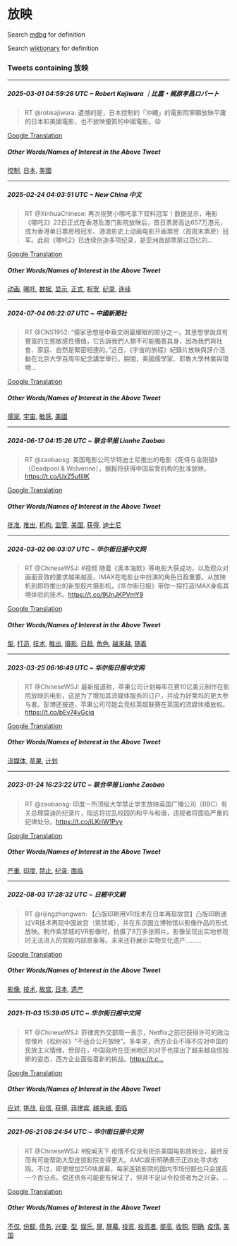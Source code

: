 # 放映

Search [mdbg](https://www.mdbg.net/chinese/dictionary?page=worddict&wdrst=0&wdqb=放映) for definition

Search [wiktionary](https://en.wiktionary.org/wiki/放映) for definition

### Tweets containing 放映

___
##### 2025-03-01 04:59:26 UTC ~ Robert Kajiwara ｜比嘉・梶原孝昌ロバート
> RT @robkajiwara: 遺憾的是，日本控制的「沖繩」的電影院寧願放映平庸的日本和美國電影，也不放映優質的中國電影。😩

[Google Translation](https://translate.google.com/?hi=en&tab=TT&sl=zh-CN&tl=en&op=translate&text=RT+%40robkajiwara%3A+%E9%81%BA%E6%86%BE%E7%9A%84%E6%98%AF%EF%BC%8C%E6%97%A5%E6%9C%AC%E6%8E%A7%E5%88%B6%E7%9A%84%E3%80%8C%E6%B2%96%E7%B9%A9%E3%80%8D%E7%9A%84%E9%9B%BB%E5%BD%B1%E9%99%A2%E5%AF%A7%E9%A1%98%E6%94%BE%E6%98%A0%E5%B9%B3%E5%BA%B8%E7%9A%84%E6%97%A5%E6%9C%AC%E5%92%8C%E7%BE%8E%E5%9C%8B%E9%9B%BB%E5%BD%B1%EF%BC%8C%E4%B9%9F%E4%B8%8D%E6%94%BE%E6%98%A0%E5%84%AA%E8%B3%AA%E7%9A%84%E4%B8%AD%E5%9C%8B%E9%9B%BB%E5%BD%B1%E3%80%82%F0%9F%98%A9)
##### Other Words/Names of Interest in the Above Tweet
[控制](控制.md), [日本](日本.md), [美國](美國.md)
___
##### 2025-02-24 04:03:51 UTC ~ New China 中文
> RT @XinhuaChinese: 再次祝贺小哪吒拿下双料冠军！数据显示，电影《哪吒2》22日正式在香港及澳门影院放映后，首日票房高达657万港元，成为香港单日票房榜冠军、港澳影史上动画电影开画票房（首周末票房）冠军。此前《哪吒2》已连续创造多项纪录，是亚洲首部票房过百亿的…

[Google Translation](https://translate.google.com/?hi=en&tab=TT&sl=zh-CN&tl=en&op=translate&text=RT+%40XinhuaChinese%3A+%E5%86%8D%E6%AC%A1%E7%A5%9D%E8%B4%BA%E5%B0%8F%E5%93%AA%E5%90%92%E6%8B%BF%E4%B8%8B%E5%8F%8C%E6%96%99%E5%86%A0%E5%86%9B%EF%BC%81%E6%95%B0%E6%8D%AE%E6%98%BE%E7%A4%BA%EF%BC%8C%E7%94%B5%E5%BD%B1%E3%80%8A%E5%93%AA%E5%90%922%E3%80%8B22%E6%97%A5%E6%AD%A3%E5%BC%8F%E5%9C%A8%E9%A6%99%E6%B8%AF%E5%8F%8A%E6%BE%B3%E9%97%A8%E5%BD%B1%E9%99%A2%E6%94%BE%E6%98%A0%E5%90%8E%EF%BC%8C%E9%A6%96%E6%97%A5%E7%A5%A8%E6%88%BF%E9%AB%98%E8%BE%BE657%E4%B8%87%E6%B8%AF%E5%85%83%EF%BC%8C%E6%88%90%E4%B8%BA%E9%A6%99%E6%B8%AF%E5%8D%95%E6%97%A5%E7%A5%A8%E6%88%BF%E6%A6%9C%E5%86%A0%E5%86%9B%E3%80%81%E6%B8%AF%E6%BE%B3%E5%BD%B1%E5%8F%B2%E4%B8%8A%E5%8A%A8%E7%94%BB%E7%94%B5%E5%BD%B1%E5%BC%80%E7%94%BB%E7%A5%A8%E6%88%BF%EF%BC%88%E9%A6%96%E5%91%A8%E6%9C%AB%E7%A5%A8%E6%88%BF%EF%BC%89%E5%86%A0%E5%86%9B%E3%80%82%E6%AD%A4%E5%89%8D%E3%80%8A%E5%93%AA%E5%90%922%E3%80%8B%E5%B7%B2%E8%BF%9E%E7%BB%AD%E5%88%9B%E9%80%A0%E5%A4%9A%E9%A1%B9%E7%BA%AA%E5%BD%95%EF%BC%8C%E6%98%AF%E4%BA%9A%E6%B4%B2%E9%A6%96%E9%83%A8%E7%A5%A8%E6%88%BF%E8%BF%87%E7%99%BE%E4%BA%BF%E7%9A%84%E2%80%A6)
##### Other Words/Names of Interest in the Above Tweet
[动画](动画.md), [哪吒](哪吒.md), [数据](数据.md), [显示](显示.md), [正式](正式.md), [祝贺](祝贺.md), [纪录](纪录.md), [连续](连续.md)
___
##### 2024-07-04 08:22:07 UTC ~ 中國新聞社
> RT @CNS1952: “儒家思想是中華文明最耀眼的部分之一。其思想學說具有豐富的生態敏感性價值，它告訴我們人類不可能獨善其身，因為我們與社會、家庭、自然是緊密相連的。”近日，《宇宙的旅程》紀錄片放映與評介活動在北京大學百周年紀念講堂舉行。期間，美國儒學家、耶魯大學林業與環境…

[Google Translation](https://translate.google.com/?hi=en&tab=TT&sl=zh-CN&tl=en&op=translate&text=RT+%40CNS1952%3A+%E2%80%9C%E5%84%92%E5%AE%B6%E6%80%9D%E6%83%B3%E6%98%AF%E4%B8%AD%E8%8F%AF%E6%96%87%E6%98%8E%E6%9C%80%E8%80%80%E7%9C%BC%E7%9A%84%E9%83%A8%E5%88%86%E4%B9%8B%E4%B8%80%E3%80%82%E5%85%B6%E6%80%9D%E6%83%B3%E5%AD%B8%E8%AA%AA%E5%85%B7%E6%9C%89%E8%B1%90%E5%AF%8C%E7%9A%84%E7%94%9F%E6%85%8B%E6%95%8F%E6%84%9F%E6%80%A7%E5%83%B9%E5%80%BC%EF%BC%8C%E5%AE%83%E5%91%8A%E8%A8%B4%E6%88%91%E5%80%91%E4%BA%BA%E9%A1%9E%E4%B8%8D%E5%8F%AF%E8%83%BD%E7%8D%A8%E5%96%84%E5%85%B6%E8%BA%AB%EF%BC%8C%E5%9B%A0%E7%82%BA%E6%88%91%E5%80%91%E8%88%87%E7%A4%BE%E6%9C%83%E3%80%81%E5%AE%B6%E5%BA%AD%E3%80%81%E8%87%AA%E7%84%B6%E6%98%AF%E7%B7%8A%E5%AF%86%E7%9B%B8%E9%80%A3%E7%9A%84%E3%80%82%E2%80%9D%E8%BF%91%E6%97%A5%EF%BC%8C%E3%80%8A%E5%AE%87%E5%AE%99%E7%9A%84%E6%97%85%E7%A8%8B%E3%80%8B%E7%B4%80%E9%8C%84%E7%89%87%E6%94%BE%E6%98%A0%E8%88%87%E8%A9%95%E4%BB%8B%E6%B4%BB%E5%8B%95%E5%9C%A8%E5%8C%97%E4%BA%AC%E5%A4%A7%E5%AD%B8%E7%99%BE%E5%91%A8%E5%B9%B4%E7%B4%80%E5%BF%B5%E8%AC%9B%E5%A0%82%E8%88%89%E8%A1%8C%E3%80%82%E6%9C%9F%E9%96%93%EF%BC%8C%E7%BE%8E%E5%9C%8B%E5%84%92%E5%AD%B8%E5%AE%B6%E3%80%81%E8%80%B6%E9%AD%AF%E5%A4%A7%E5%AD%B8%E6%9E%97%E6%A5%AD%E8%88%87%E7%92%B0%E5%A2%83%E2%80%A6)
##### Other Words/Names of Interest in the Above Tweet
[儒家](儒家.md), [宇宙](宇宙.md), [敏感](敏感.md), [美國](美國.md)
___
##### 2024-06-17 04:15:26 UTC ~ 联合早报 Lianhe Zaobao
> RT @zaobaosg: 美国电影公司华特迪士尼推出的电影《死侍与金刚狼》（Deadpool &amp; Wolverine），据报将获得中国监管机构的批准放映。https://t.co/UxZ5ufilIK

[Google Translation](https://translate.google.com/?hi=en&tab=TT&sl=zh-CN&tl=en&op=translate&text=RT+%40zaobaosg%3A+%E7%BE%8E%E5%9B%BD%E7%94%B5%E5%BD%B1%E5%85%AC%E5%8F%B8%E5%8D%8E%E7%89%B9%E8%BF%AA%E5%A3%AB%E5%B0%BC%E6%8E%A8%E5%87%BA%E7%9A%84%E7%94%B5%E5%BD%B1%E3%80%8A%E6%AD%BB%E4%BE%8D%E4%B8%8E%E9%87%91%E5%88%9A%E7%8B%BC%E3%80%8B%EF%BC%88Deadpool+%26amp%3B+Wolverine%EF%BC%89%EF%BC%8C%E6%8D%AE%E6%8A%A5%E5%B0%86%E8%8E%B7%E5%BE%97%E4%B8%AD%E5%9B%BD%E7%9B%91%E7%AE%A1%E6%9C%BA%E6%9E%84%E7%9A%84%E6%89%B9%E5%87%86%E6%94%BE%E6%98%A0%E3%80%82https%3A%2F%2Ft.co%2FUxZ5ufilIK)
##### Other Words/Names of Interest in the Above Tweet
[批准](批准.md), [推出](推出.md), [机构](机构.md), [监管](监管.md), [美国](美国.md), [获得](获得.md), [迪士尼](迪士尼.md)
___
##### 2024-03-02 06:03:07 UTC ~ 华尔街日报中文网
> RT @ChineseWSJ: #视频 随着《奥本海默》等电影大获成功，以及观众对画面音效的要求越来越高，IMAX在电影业中扮演的角色日趋重要。从放映机到即将推出的新型胶片摄影机，《华尔街日报》带你一探打造IMAX身临其境体验的技术。https://t.co/9UnJKPVmY9

[Google Translation](https://translate.google.com/?hi=en&tab=TT&sl=zh-CN&tl=en&op=translate&text=RT+%40ChineseWSJ%3A+%23%E8%A7%86%E9%A2%91+%E9%9A%8F%E7%9D%80%E3%80%8A%E5%A5%A5%E6%9C%AC%E6%B5%B7%E9%BB%98%E3%80%8B%E7%AD%89%E7%94%B5%E5%BD%B1%E5%A4%A7%E8%8E%B7%E6%88%90%E5%8A%9F%EF%BC%8C%E4%BB%A5%E5%8F%8A%E8%A7%82%E4%BC%97%E5%AF%B9%E7%94%BB%E9%9D%A2%E9%9F%B3%E6%95%88%E7%9A%84%E8%A6%81%E6%B1%82%E8%B6%8A%E6%9D%A5%E8%B6%8A%E9%AB%98%EF%BC%8CIMAX%E5%9C%A8%E7%94%B5%E5%BD%B1%E4%B8%9A%E4%B8%AD%E6%89%AE%E6%BC%94%E7%9A%84%E8%A7%92%E8%89%B2%E6%97%A5%E8%B6%8B%E9%87%8D%E8%A6%81%E3%80%82%E4%BB%8E%E6%94%BE%E6%98%A0%E6%9C%BA%E5%88%B0%E5%8D%B3%E5%B0%86%E6%8E%A8%E5%87%BA%E7%9A%84%E6%96%B0%E5%9E%8B%E8%83%B6%E7%89%87%E6%91%84%E5%BD%B1%E6%9C%BA%EF%BC%8C%E3%80%8A%E5%8D%8E%E5%B0%94%E8%A1%97%E6%97%A5%E6%8A%A5%E3%80%8B%E5%B8%A6%E4%BD%A0%E4%B8%80%E6%8E%A2%E6%89%93%E9%80%A0IMAX%E8%BA%AB%E4%B8%B4%E5%85%B6%E5%A2%83%E4%BD%93%E9%AA%8C%E7%9A%84%E6%8A%80%E6%9C%AF%E3%80%82https%3A%2F%2Ft.co%2F9UnJKPVmY9)
##### Other Words/Names of Interest in the Above Tweet
[型](型.md), [打造](打造.md), [技术](技术.md), [推出](推出.md), [摄影](摄影.md), [日趋](日趋.md), [角色](角色.md), [越来越](越来越.md), [随着](随着.md)
___
##### 2023-03-25 06:16:49 UTC ~ 华尔街日报中文网
> RT @ChineseWSJ: 最新报道称，苹果公司计划每年花费10亿美元制作在影院放映的电影，这是为了增加其流媒体服务的订户，并成为好莱坞的更大参与者。彭博还报道，苹果公司可能会竞标英超联赛在英国的流媒体播放权。https://t.co/bEy74vGciq

[Google Translation](https://translate.google.com/?hi=en&tab=TT&sl=zh-CN&tl=en&op=translate&text=RT+%40ChineseWSJ%3A+%E6%9C%80%E6%96%B0%E6%8A%A5%E9%81%93%E7%A7%B0%EF%BC%8C%E8%8B%B9%E6%9E%9C%E5%85%AC%E5%8F%B8%E8%AE%A1%E5%88%92%E6%AF%8F%E5%B9%B4%E8%8A%B1%E8%B4%B910%E4%BA%BF%E7%BE%8E%E5%85%83%E5%88%B6%E4%BD%9C%E5%9C%A8%E5%BD%B1%E9%99%A2%E6%94%BE%E6%98%A0%E7%9A%84%E7%94%B5%E5%BD%B1%EF%BC%8C%E8%BF%99%E6%98%AF%E4%B8%BA%E4%BA%86%E5%A2%9E%E5%8A%A0%E5%85%B6%E6%B5%81%E5%AA%92%E4%BD%93%E6%9C%8D%E5%8A%A1%E7%9A%84%E8%AE%A2%E6%88%B7%EF%BC%8C%E5%B9%B6%E6%88%90%E4%B8%BA%E5%A5%BD%E8%8E%B1%E5%9D%9E%E7%9A%84%E6%9B%B4%E5%A4%A7%E5%8F%82%E4%B8%8E%E8%80%85%E3%80%82%E5%BD%AD%E5%8D%9A%E8%BF%98%E6%8A%A5%E9%81%93%EF%BC%8C%E8%8B%B9%E6%9E%9C%E5%85%AC%E5%8F%B8%E5%8F%AF%E8%83%BD%E4%BC%9A%E7%AB%9E%E6%A0%87%E8%8B%B1%E8%B6%85%E8%81%94%E8%B5%9B%E5%9C%A8%E8%8B%B1%E5%9B%BD%E7%9A%84%E6%B5%81%E5%AA%92%E4%BD%93%E6%92%AD%E6%94%BE%E6%9D%83%E3%80%82https%3A%2F%2Ft.co%2FbEy74vGciq)
##### Other Words/Names of Interest in the Above Tweet
[流媒体](流媒体.md), [苹果](苹果.md), [计划](计划.md)
___
##### 2023-01-24 16:23:22 UTC ~ 联合早报 Lianhe Zaobao
> RT @zaobaosg: 印度一所顶级大学禁止学生放映英国广播公司（BBC）有关总理莫迪的纪录片，指这将扰乱校园的和平与和谐，违规者将面临严重的纪律处分。https://t.co/iLKriW1Pvy

[Google Translation](https://translate.google.com/?hi=en&tab=TT&sl=zh-CN&tl=en&op=translate&text=RT+%40zaobaosg%3A+%E5%8D%B0%E5%BA%A6%E4%B8%80%E6%89%80%E9%A1%B6%E7%BA%A7%E5%A4%A7%E5%AD%A6%E7%A6%81%E6%AD%A2%E5%AD%A6%E7%94%9F%E6%94%BE%E6%98%A0%E8%8B%B1%E5%9B%BD%E5%B9%BF%E6%92%AD%E5%85%AC%E5%8F%B8%EF%BC%88BBC%EF%BC%89%E6%9C%89%E5%85%B3%E6%80%BB%E7%90%86%E8%8E%AB%E8%BF%AA%E7%9A%84%E7%BA%AA%E5%BD%95%E7%89%87%EF%BC%8C%E6%8C%87%E8%BF%99%E5%B0%86%E6%89%B0%E4%B9%B1%E6%A0%A1%E5%9B%AD%E7%9A%84%E5%92%8C%E5%B9%B3%E4%B8%8E%E5%92%8C%E8%B0%90%EF%BC%8C%E8%BF%9D%E8%A7%84%E8%80%85%E5%B0%86%E9%9D%A2%E4%B8%B4%E4%B8%A5%E9%87%8D%E7%9A%84%E7%BA%AA%E5%BE%8B%E5%A4%84%E5%88%86%E3%80%82https%3A%2F%2Ft.co%2FiLKriW1Pvy)
##### Other Words/Names of Interest in the Above Tweet
[严重](严重.md), [印度](印度.md), [禁止](禁止.md), [纪录](纪录.md), [面临](面临.md)
___
##### 2022-08-03 17:28:32 UTC ~ 日經中文網
> RT @rijingzhongwen: 【凸版印刷用VR技术在日本再现故宫】凸版印刷通过VR技术再现中国故宫（紫禁城），并在东京国立博物馆以影像作品的形式放映。制作紫禁城的VR影像时，拍摄了8万多张照片。影像呈现出实地参观时无法进入的宫殿内部景象等。未来还将展示实物文化遗产………

[Google Translation](https://translate.google.com/?hi=en&tab=TT&sl=zh-CN&tl=en&op=translate&text=RT+%40rijingzhongwen%3A+%E3%80%90%E5%87%B8%E7%89%88%E5%8D%B0%E5%88%B7%E7%94%A8VR%E6%8A%80%E6%9C%AF%E5%9C%A8%E6%97%A5%E6%9C%AC%E5%86%8D%E7%8E%B0%E6%95%85%E5%AE%AB%E3%80%91%E5%87%B8%E7%89%88%E5%8D%B0%E5%88%B7%E9%80%9A%E8%BF%87VR%E6%8A%80%E6%9C%AF%E5%86%8D%E7%8E%B0%E4%B8%AD%E5%9B%BD%E6%95%85%E5%AE%AB%EF%BC%88%E7%B4%AB%E7%A6%81%E5%9F%8E%EF%BC%89%EF%BC%8C%E5%B9%B6%E5%9C%A8%E4%B8%9C%E4%BA%AC%E5%9B%BD%E7%AB%8B%E5%8D%9A%E7%89%A9%E9%A6%86%E4%BB%A5%E5%BD%B1%E5%83%8F%E4%BD%9C%E5%93%81%E7%9A%84%E5%BD%A2%E5%BC%8F%E6%94%BE%E6%98%A0%E3%80%82%E5%88%B6%E4%BD%9C%E7%B4%AB%E7%A6%81%E5%9F%8E%E7%9A%84VR%E5%BD%B1%E5%83%8F%E6%97%B6%EF%BC%8C%E6%8B%8D%E6%91%84%E4%BA%868%E4%B8%87%E5%A4%9A%E5%BC%A0%E7%85%A7%E7%89%87%E3%80%82%E5%BD%B1%E5%83%8F%E5%91%88%E7%8E%B0%E5%87%BA%E5%AE%9E%E5%9C%B0%E5%8F%82%E8%A7%82%E6%97%B6%E6%97%A0%E6%B3%95%E8%BF%9B%E5%85%A5%E7%9A%84%E5%AE%AB%E6%AE%BF%E5%86%85%E9%83%A8%E6%99%AF%E8%B1%A1%E7%AD%89%E3%80%82%E6%9C%AA%E6%9D%A5%E8%BF%98%E5%B0%86%E5%B1%95%E7%A4%BA%E5%AE%9E%E7%89%A9%E6%96%87%E5%8C%96%E9%81%97%E4%BA%A7%E2%80%A6%E2%80%A6%E2%80%A6)
##### Other Words/Names of Interest in the Above Tweet
[影像](影像.md), [技术](技术.md), [故宫](故宫.md), [日本](日本.md), [遗产](遗产.md)
___
##### 2021-11-03 15:39:05 UTC ~ 华尔街日报中文网
> RT @ChineseWSJ: 菲律宾外交部周一表示，Netflix之前已获得许可的政治惊悚片《松树谷》“不适合公开放映”。多年来，西方企业不得不应对中国的民族主义情绪，但现在，中国政府在亚洲地区的对手也摆出了越来越自信独断的姿态，西方企业面临着新的挑战。https://t.c…

[Google Translation](https://translate.google.com/?hi=en&tab=TT&sl=zh-CN&tl=en&op=translate&text=RT+%40ChineseWSJ%3A+%E8%8F%B2%E5%BE%8B%E5%AE%BE%E5%A4%96%E4%BA%A4%E9%83%A8%E5%91%A8%E4%B8%80%E8%A1%A8%E7%A4%BA%EF%BC%8CNetflix%E4%B9%8B%E5%89%8D%E5%B7%B2%E8%8E%B7%E5%BE%97%E8%AE%B8%E5%8F%AF%E7%9A%84%E6%94%BF%E6%B2%BB%E6%83%8A%E6%82%9A%E7%89%87%E3%80%8A%E6%9D%BE%E6%A0%91%E8%B0%B7%E3%80%8B%E2%80%9C%E4%B8%8D%E9%80%82%E5%90%88%E5%85%AC%E5%BC%80%E6%94%BE%E6%98%A0%E2%80%9D%E3%80%82%E5%A4%9A%E5%B9%B4%E6%9D%A5%EF%BC%8C%E8%A5%BF%E6%96%B9%E4%BC%81%E4%B8%9A%E4%B8%8D%E5%BE%97%E4%B8%8D%E5%BA%94%E5%AF%B9%E4%B8%AD%E5%9B%BD%E7%9A%84%E6%B0%91%E6%97%8F%E4%B8%BB%E4%B9%89%E6%83%85%E7%BB%AA%EF%BC%8C%E4%BD%86%E7%8E%B0%E5%9C%A8%EF%BC%8C%E4%B8%AD%E5%9B%BD%E6%94%BF%E5%BA%9C%E5%9C%A8%E4%BA%9A%E6%B4%B2%E5%9C%B0%E5%8C%BA%E7%9A%84%E5%AF%B9%E6%89%8B%E4%B9%9F%E6%91%86%E5%87%BA%E4%BA%86%E8%B6%8A%E6%9D%A5%E8%B6%8A%E8%87%AA%E4%BF%A1%E7%8B%AC%E6%96%AD%E7%9A%84%E5%A7%BF%E6%80%81%EF%BC%8C%E8%A5%BF%E6%96%B9%E4%BC%81%E4%B8%9A%E9%9D%A2%E4%B8%B4%E7%9D%80%E6%96%B0%E7%9A%84%E6%8C%91%E6%88%98%E3%80%82https%3A%2F%2Ft.c%E2%80%A6)
##### Other Words/Names of Interest in the Above Tweet
[应对](应对.md), [挑战](挑战.md), [自信](自信.md), [获得](获得.md), [菲律宾](菲律宾.md), [越来越](越来越.md), [面临](面临.md)
___
##### 2021-06-21 08:24:54 UTC ~ 华尔街日报中文网
> RT @ChineseWSJ: #股闻天下 疫情不仅没有扼杀美国电影放映业，最终反而有可能帮助大型连锁影院变得更大。AMC娱乐明确表示正四处寻求收购。不过，即使增加250块屏幕，每家连锁影院的国内市场份额也只会提高一个百分点。偿还债务可能更有保证了，但并不足以令投资者为之兴奋。…

[Google Translation](https://translate.google.com/?hi=en&tab=TT&sl=zh-CN&tl=en&op=translate&text=RT+%40ChineseWSJ%3A+%23%E8%82%A1%E9%97%BB%E5%A4%A9%E4%B8%8B+%E7%96%AB%E6%83%85%E4%B8%8D%E4%BB%85%E6%B2%A1%E6%9C%89%E6%89%BC%E6%9D%80%E7%BE%8E%E5%9B%BD%E7%94%B5%E5%BD%B1%E6%94%BE%E6%98%A0%E4%B8%9A%EF%BC%8C%E6%9C%80%E7%BB%88%E5%8F%8D%E8%80%8C%E6%9C%89%E5%8F%AF%E8%83%BD%E5%B8%AE%E5%8A%A9%E5%A4%A7%E5%9E%8B%E8%BF%9E%E9%94%81%E5%BD%B1%E9%99%A2%E5%8F%98%E5%BE%97%E6%9B%B4%E5%A4%A7%E3%80%82AMC%E5%A8%B1%E4%B9%90%E6%98%8E%E7%A1%AE%E8%A1%A8%E7%A4%BA%E6%AD%A3%E5%9B%9B%E5%A4%84%E5%AF%BB%E6%B1%82%E6%94%B6%E8%B4%AD%E3%80%82%E4%B8%8D%E8%BF%87%EF%BC%8C%E5%8D%B3%E4%BD%BF%E5%A2%9E%E5%8A%A0250%E5%9D%97%E5%B1%8F%E5%B9%95%EF%BC%8C%E6%AF%8F%E5%AE%B6%E8%BF%9E%E9%94%81%E5%BD%B1%E9%99%A2%E7%9A%84%E5%9B%BD%E5%86%85%E5%B8%82%E5%9C%BA%E4%BB%BD%E9%A2%9D%E4%B9%9F%E5%8F%AA%E4%BC%9A%E6%8F%90%E9%AB%98%E4%B8%80%E4%B8%AA%E7%99%BE%E5%88%86%E7%82%B9%E3%80%82%E5%81%BF%E8%BF%98%E5%80%BA%E5%8A%A1%E5%8F%AF%E8%83%BD%E6%9B%B4%E6%9C%89%E4%BF%9D%E8%AF%81%E4%BA%86%EF%BC%8C%E4%BD%86%E5%B9%B6%E4%B8%8D%E8%B6%B3%E4%BB%A5%E4%BB%A4%E6%8A%95%E8%B5%84%E8%80%85%E4%B8%BA%E4%B9%8B%E5%85%B4%E5%A5%8B%E3%80%82%E2%80%A6)
##### Other Words/Names of Interest in the Above Tweet
[不仅](不仅.md), [份额](份额.md), [债务](债务.md), [兴奋](兴奋.md), [型](型.md), [娱乐](娱乐.md), [屏](屏.md), [屏幕](屏幕.md), [投资](投资.md), [投资者](投资者.md), [提高](提高.md), [收购](收购.md), [明确](明确.md), [疫情](疫情.md), [美国](美国.md)

